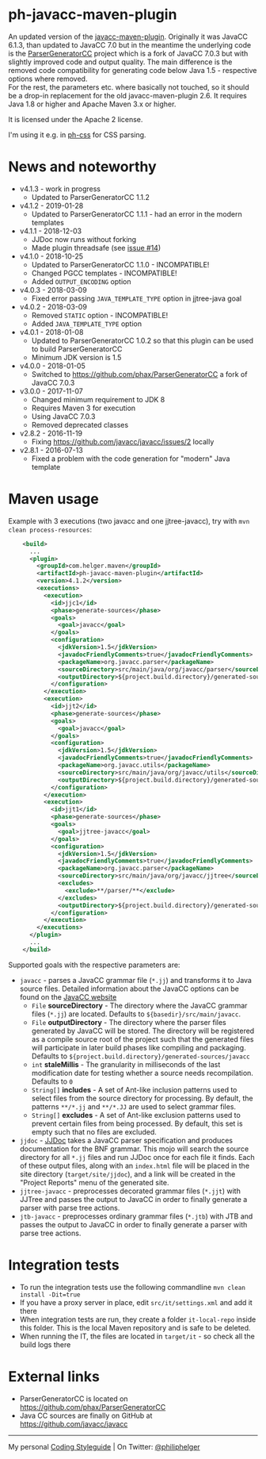 # ph-javacc-maven-plugin

An updated version of the [javacc-maven-plugin](https://github.com/mojohaus/javacc-maven-plugin).
Originally it was JavaCC 6.1.3, than updated to JavaCC 7.0 but in the meantime the underlying code is the [ParserGeneratorCC](https://github.com/phax/ParserGeneratorCC/) project which is a fork of JavaCC 7.0.3 but with slightly improved code and output quality.
The main difference is the removed code compatibility for generating code below Java 1.5 - respective options where removed.  
For the rest, the parameters etc. where basically not touched, so it should be a drop-in replacement for the old javacc-maven-plugin 2.6.
It requires Java 1.8 or higher and Apache Maven 3.x or higher.

It is licensed under the Apache 2 license.

I'm using it e.g. in [ph-css](https://github.com/phax/ph-css) for CSS parsing.

# News and noteworthy

* v4.1.3 - work in progress
    * Updated to ParserGeneratorCC 1.1.2
* v4.1.2 - 2019-01-28
    * Updated to ParserGeneratorCC 1.1.1 - had an error in the modern templates
* v4.1.1 - 2018-12-03
    * JJDoc now runs without forking
    * Made plugin threadsafe (see [issue #14](https://github.com/phax/ph-javacc-maven-plugin/issues/14)) 
* v4.1.0 - 2018-10-25
    * Updated to ParserGeneratorCC 1.1.0 - INCOMPATIBLE!
    * Changed PGCC templates - INCOMPATIBLE!
    * Added `OUTPUT_ENCODING` option
* v4.0.3 - 2018-03-09
    * Fixed error passing `JAVA_TEMPLATE_TYPE` option in jjtree-java goal
* v4.0.2 - 2018-03-09
    * Removed `STATIC` option - INCOMPATIBLE!
    * Added `JAVA_TEMPLATE_TYPE` option
* v4.0.1 - 2018-01-08
    * Updated to ParserGeneratorCC 1.0.2 so that this plugin can be used to build ParserGeneratorCC
    * Minimum JDK version is 1.5
* v4.0.0 - 2018-01-05
    * Switched to https://github.com/phax/ParserGeneratorCC a fork of JavaCC 7.0.3
* v3.0.0 - 2017-11-07
    * Changed minimum requirement to JDK 8
    * Requires Maven 3 for execution
    * Using JavaCC 7.0.3
    * Removed deprecated classes
* v2.8.2 - 2016-11-19
    * Fixing https://github.com/javacc/javacc/issues/2 locally
* v2.8.1 - 2016-07-13
    * Fixed a problem with the code generation for "modern" Java template


# Maven usage
Example with 3 executions (two javacc and one jjtree-javacc), try with `mvn clean process-resources`:

```xml
    <build>
      ...
      <plugin>
        <groupId>com.helger.maven</groupId>
        <artifactId>ph-javacc-maven-plugin</artifactId>
        <version>4.1.2</version>
        <executions>
          <execution>
            <id>jjc1</id>
            <phase>generate-sources</phase>
            <goals>
              <goal>javacc</goal>
            </goals>
            <configuration>
              <jdkVersion>1.5</jdkVersion>
              <javadocFriendlyComments>true</javadocFriendlyComments>
              <packageName>org.javacc.parser</packageName>
              <sourceDirectory>src/main/java/org/javacc/parser</sourceDirectory>
              <outputDirectory>${project.build.directory}/generated-sources/javacc1</outputDirectory>
            </configuration>
          </execution>
          <execution>
            <id>jjt2</id>
            <phase>generate-sources</phase>
            <goals>
              <goal>javacc</goal>
            </goals>
            <configuration>
              <jdkVersion>1.5</jdkVersion>
              <javadocFriendlyComments>true</javadocFriendlyComments>
              <packageName>org.javacc.utils</packageName>
              <sourceDirectory>src/main/java/org/javacc/utils</sourceDirectory>
              <outputDirectory>${project.build.directory}/generated-sources/javacc2</outputDirectory>
            </configuration>
          </execution>
          <execution>
            <id>jjt1</id>
            <phase>generate-sources</phase>
            <goals>
              <goal>jjtree-javacc</goal>
            </goals>
            <configuration>
              <jdkVersion>1.5</jdkVersion>
              <javadocFriendlyComments>true</javadocFriendlyComments>
              <packageName>org.javacc.parser</packageName>
              <sourceDirectory>src/main/java/org/javacc/jjtree</sourceDirectory>
              <excludes>
                <exclude>**/parser/**</exclude>
              </excludes>
              <outputDirectory>${project.build.directory}/generated-sources/jjtree1</outputDirectory>
            </configuration>
          </execution>
        </executions>
      </plugin>
      ...
    </build>
```

Supported goals with the respective parameters are:
  * `javacc` - parses a JavaCC grammar file (`*.jj`) and transforms it to Java source files. Detailed information about the JavaCC options can be found on the [JavaCC website](https://javacc.org/)
    * `File` **sourceDirectory** - The directory where the JavaCC grammar files (`*.jj`) are located.
      Defaults to `${basedir}/src/main/javacc`.
    * `File` **outputDirectory** - The directory where the parser files generated by JavaCC will be stored. The directory will be registered as a compile source root of the project such that the generated files will participate in later build phases like compiling and packaging.
      Defaults to `${project.build.directory}/generated-sources/javacc`
    * `int` **staleMillis** - The granularity in milliseconds of the last modification date for testing whether a source needs recompilation.
      Defaults to `0`
    * `String[]` **includes** - A set of Ant-like inclusion patterns used to select files from the source directory for processing. By default, the patterns `**/*.jj` and `**/*.JJ` are used to select grammar files.
    * `String[]` **excludes** - A set of Ant-like exclusion patterns used to prevent certain files from being processed. By default, this set is empty such that no files are excluded.
  * `jjdoc` - [JJDoc](https://javacc.org/doc/JJDoc.html) takes a JavaCC parser specification and produces documentation for the BNF grammar. This mojo will search the source directory for all `*.jj` files and run JJDoc once for each file it finds. Each of these output files, along with an `index.html` file will be placed in the site directory (`target/site/jjdoc`), and a link will be created in the "Project Reports" menu of the generated site.
  * `jjtree-javacc` - preprocesses decorated grammar files (`*.jjt`) with JJTree and passes the output to JavaCC in order to finally generate a parser with parse tree actions.
  * `jtb-javacc` - preprocesses ordinary grammar files (`*.jtb`) with JTB and passes the output to JavaCC in order to finally generate a parser with parse tree actions.

# Integration tests

* To run the integration tests use the following commandline `mvn clean install -Dit=true`
* If you have a proxy server in place, edit `src/it/settings.xml` and add it there
* When integration tests are run, they create a folder `it-local-repo` inside this folder. This is the local Maven repository and is safe to be deleted.
* When running the IT, the files are located in `target/it` - so check all the build logs there

# External links

* ParserGeneratorCC is located on https://github.com/phax/ParserGeneratorCC
* Java CC sources are finally on GitHub at https://github.com/javacc/javacc

---

My personal [Coding Styleguide](https://github.com/phax/meta/blob/master/CodingStyleguide.md) |
On Twitter: <a href="https://twitter.com/philiphelger">@philiphelger</a>
